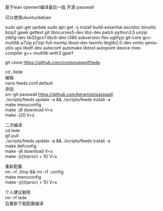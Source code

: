 基于lean openwrt编译最后一版 开源 passwall

可以使用ubuntu/debian

sudo apt-get update
sudo apt-get -y install build-essential asciidoc binutils bzip2 gawk gettext git libncurses5-dev libz-dev patch python3.5 unzip zlib1g-dev lib32gcc1 libc6-dev-i386 subversion flex uglifyjs git-core gcc-multilib p7zip p7zip-full msmtp libssl-dev texinfo libglib2.0-dev xmlto qemu-utils upx libelf-dev autoconf automake libtool autopoint device-tree-compiler g++-multilib antlr3 gperf


git clone https://github.com/coolsnowwolf/lede

cd ./lede  
编辑   
nano feeds.conf.default  
添加  
src-git passwall https://github.com/keramist/passwall  
./scripts/feeds update -a && ./scripts/feeds install -a  
make menuconfig  
make -j8 download V=s  
make -j20 V=s  


二次编译  
cd lede  
git pull  
./scripts/feeds update -a && ./scripts/feeds install -a  
make defconfig  
make -j8 download V=s   
make -j$(($(nproc) + 1)) V=s  

重新配置  
rm -rf ./tmp && rm -rf .config  
make menuconfig  
make -j$(($(nproc) + 1)) V=s  

个人建议删除  
rm -rf lede  
后重新下载配置编译  
